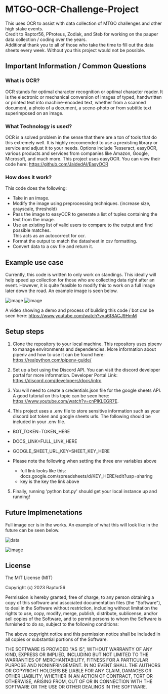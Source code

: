 # MTGO-OCR-Challenge-Project
  This uses OCR to assist with data collection of MTGO challenges and other high stake events.  
  Credit to Raptor56, PProteus, Zodiak, and Steb for working on the pauper data collection / coding over the years.  
Additional thank you to all of those who take the time to fill out the data sheets every week. Without you 
  this project would not be possible.

## Important Information / Common Questions

### What is OCR?
  OCR stands for optimal character recognition or optimal character reader. It is the electronic or mechanical conversion 
  of images of typed, handwritten or printed text into machine-encoded text, whether from a scanned document, a photo 
  of a document, a scene-photo or from subtitle text superimposed on an image.

### What Technology is used?
  OCR is a solved problem in the sense that there are a ton of tools that do this extremely well. It is highly 
  reccomended to use a prexisting library or service and adjust it to your needs. Options include Tesseract, 
  easyOCR, various products and services from companies like Amazon, Google, Microsoft, and much more. This
  project uses easyOCR. You can view their code here: https://github.com/JaidedAI/EasyOCR

### How does it work?

  This code does the following:
  - Take in an image.
  - Modify the image using preprocessing techniques. (increase size, grayscale, threshold)
  - Pass the image to easyOCR to generate a list of tuples containing the text from the image.
  - Use an existing list of valid users to compare to the output and find possible matches.  
    This acts as an autocorrect for ocr.
  - Format the output to match the datasheet in csv formatting.
  - Convert data to a csv file and return it.

## Example use case
  Currently, this code is written to only work on standings. This ideally will help speed up collection for those who are collecting data right after an event. However, it is quite feasible to modify this to work on a full image later down the road. An example image is seen below.

![image](https://user-images.githubusercontent.com/82344270/166079889-b212033a-c2a2-4bf7-95b3-fd81fc79ee0a.png) ![image](https://user-images.githubusercontent.com/82344270/154863495-8dac9277-dd93-48e4-84d3-7b73a1cfcc02.png)

A video showing a demo and process of building this code / bot can be seen here: https://www.youtube.com/watch?v=a6f8ACJ9HmM


## Setup steps
  1. Clone the repository to your local machine. This repository uses pipenv to manage environments and dependencies. More information about pipenv and how to use it can be found here: https://realpython.com/pipenv-guide/

  2. Set up a bot using the Discord API. You can visit the discord developer portal for more information. Developer Portal Link: https://discord.com/developers/docs/intro
    
  3. You will need to create a credentials.json file for the google sheets API. A good tutorial on this topic can be seen here: https://www.youtube.com/watch?v=cnPlKLEGR7E. 

  4. This project uses a .env file to store sensitive information such as your discord bot token and google sheets urls. The following should be included in your .env file.

  - BOT_TOKEN=TOKEN_HERE
  - DOCS_LINK=FULL_LINK_HERE
  - GOOGLE_SHEET_URL_KEY=SHEET_KEY_HERE

  - Please note the following when setting the three env variables above
    - full link looks like this: docs.google.com/spreadsheets/d/KEY_HERE/edit?usp=sharing
    - key is the key the link above
  

  5. Finally, running 'python bot.py' should get your local instance up and running!

## Future Implmenetations
  Full image ocr is in the works. An example of what this will look like in the future can be seen below.
  
  ![data](https://user-images.githubusercontent.com/82344270/141873248-74b5c1ec-40de-4e42-b7b4-516aa8a55b96.png)
  
  ![image](https://user-images.githubusercontent.com/82344270/141875261-3f64ba44-2aa1-44ea-9aad-4fe0572e8ee0.png)


## License
 
The MIT License (MIT)

Copyright (c) 2023 Raptor56

Permission is hereby granted, free of charge, to any person obtaining a copy of this software and associated documentation files (the "Software"), to deal in the Software without restriction, including without limitation the rights to use, copy, modify, merge, publish, distribute, sublicense, and/or sell copies of the Software, and to permit persons to whom the Software is furnished to do so, subject to the following conditions:

The above copyright notice and this permission notice shall be included in all copies or substantial portions of the Software.

THE SOFTWARE IS PROVIDED "AS IS", WITHOUT WARRANTY OF ANY KIND, EXPRESS OR IMPLIED, INCLUDING BUT NOT LIMITED TO THE WARRANTIES OF MERCHANTABILITY, FITNESS FOR A PARTICULAR PURPOSE AND NONINFRINGEMENT. IN NO EVENT SHALL THE AUTHORS OR COPYRIGHT HOLDERS BE LIABLE FOR ANY CLAIM, DAMAGES OR OTHER LIABILITY, WHETHER IN AN ACTION OF CONTRACT, TORT OR OTHERWISE, ARISING FROM, OUT OF OR IN CONNECTION WITH THE SOFTWARE OR THE USE OR OTHER DEALINGS IN THE SOFTWARE.
